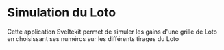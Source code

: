 # Simulation du Loto
 Cette application Sveltekit permet de simuler les gains d'une grille de Loto en choisissant ses numéros sur les différents tirages du Loto
